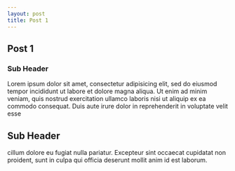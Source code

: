 ```yaml
---
layout: post
title: Post 1
---
```


## Post 1
### Sub Header
Lorem ipsum dolor sit amet, consectetur adipisicing elit, sed do eiusmod
tempor incididunt ut labore et dolore magna aliqua. Ut enim ad minim veniam,
quis nostrud exercitation ullamco laboris nisi ut aliquip ex ea commodo
consequat. Duis aute irure dolor in reprehenderit in voluptate velit esse

## Sub Header
cillum dolore eu fugiat nulla pariatur. Excepteur sint occaecat cupidatat non
proident, sunt in culpa qui officia deserunt mollit anim id est laborum.